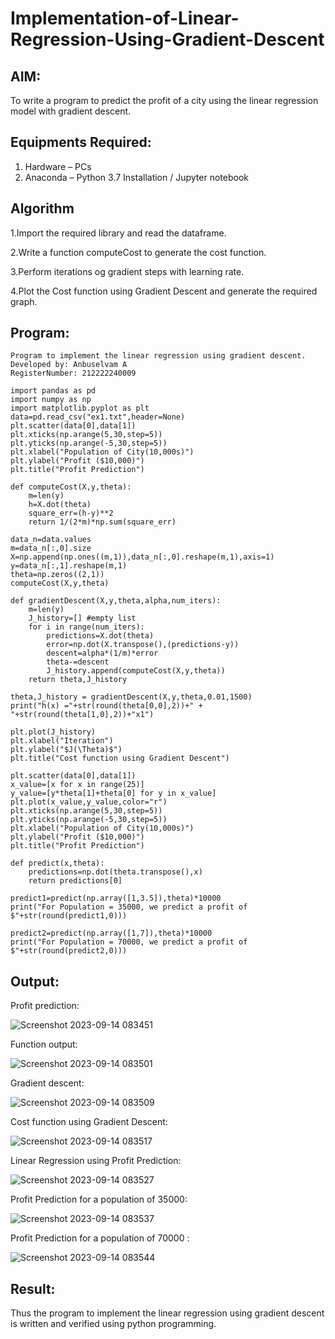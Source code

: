 # Implementation-of-Linear-Regression-Using-Gradient-Descent

## AIM:
To write a program to predict the profit of a city using the linear regression model with gradient descent.

## Equipments Required:
1. Hardware – PCs
2. Anaconda – Python 3.7 Installation / Jupyter notebook

## Algorithm
1.Import the required library and read the dataframe.

2.Write a function computeCost to generate the cost function.

3.Perform iterations og gradient steps with learning rate.

4.Plot the Cost function using Gradient Descent and generate the required graph.

## Program:
```
Program to implement the linear regression using gradient descent.
Developed by: Anbuselvam A
RegisterNumber: 212222240009 

import pandas as pd
import numpy as np
import matplotlib.pyplot as plt
data=pd.read_csv("ex1.txt",header=None)
plt.scatter(data[0],data[1])
plt.xticks(np.arange(5,30,step=5))
plt.yticks(np.arange(-5,30,step=5))
plt.xlabel("Population of City(10,000s)")
plt.ylabel("Profit ($10,000)")
plt.title("Profit Prediction")

def computeCost(X,y,theta):
    m=len(y) 
    h=X.dot(theta) 
    square_err=(h-y)**2
    return 1/(2*m)*np.sum(square_err) 

data_n=data.values
m=data_n[:,0].size
X=np.append(np.ones((m,1)),data_n[:,0].reshape(m,1),axis=1)
y=data_n[:,1].reshape(m,1)
theta=np.zeros((2,1))
computeCost(X,y,theta) 

def gradientDescent(X,y,theta,alpha,num_iters):
    m=len(y)
    J_history=[] #empty list
    for i in range(num_iters):
        predictions=X.dot(theta)
        error=np.dot(X.transpose(),(predictions-y))
        descent=alpha*(1/m)*error
        theta-=descent
        J_history.append(computeCost(X,y,theta))
    return theta,J_history

theta,J_history = gradientDescent(X,y,theta,0.01,1500)
print("h(x) ="+str(round(theta[0,0],2))+" + "+str(round(theta[1,0],2))+"x1")

plt.plot(J_history)
plt.xlabel("Iteration")
plt.ylabel("$J(\Theta)$")
plt.title("Cost function using Gradient Descent")

plt.scatter(data[0],data[1])
x_value=[x for x in range(25)]
y_value=[y*theta[1]+theta[0] for y in x_value]
plt.plot(x_value,y_value,color="r")
plt.xticks(np.arange(5,30,step=5))
plt.yticks(np.arange(-5,30,step=5))
plt.xlabel("Population of City(10,000s)")
plt.ylabel("Profit ($10,000)")
plt.title("Profit Prediction")

def predict(x,theta):
    predictions=np.dot(theta.transpose(),x)
    return predictions[0]

predict1=predict(np.array([1,3.5]),theta)*10000
print("For Population = 35000, we predict a profit of $"+str(round(predict1,0)))

predict2=predict(np.array([1,7]),theta)*10000
print("For Population = 70000, we predict a profit of $"+str(round(predict2,0)))
```

## Output:
Profit prediction:

![Screenshot 2023-09-14 083451](https://github.com/anbuselvamA/Implementation-of-Linear-Regression-Using-Gradient-Descent/assets/119559871/567ba91f-cf5a-42ac-8049-77ef771389ef)

Function output:

![Screenshot 2023-09-14 083501](https://github.com/anbuselvamA/Implementation-of-Linear-Regression-Using-Gradient-Descent/assets/119559871/26c0ce06-74b9-410b-8a57-4e80a517489c)

Gradient descent:

![Screenshot 2023-09-14 083509](https://github.com/anbuselvamA/Implementation-of-Linear-Regression-Using-Gradient-Descent/assets/119559871/483a79e0-4fcd-4cb6-9c96-55f7f6ab9a08)

Cost function using Gradient Descent:

![Screenshot 2023-09-14 083517](https://github.com/anbuselvamA/Implementation-of-Linear-Regression-Using-Gradient-Descent/assets/119559871/85adce73-0d5a-4824-bf50-b87dc78e3a2f)

Linear Regression using Profit Prediction:

![Screenshot 2023-09-14 083527](https://github.com/anbuselvamA/Implementation-of-Linear-Regression-Using-Gradient-Descent/assets/119559871/0b2d39e1-e1e6-4ff2-9b06-7cd780ce2c71)

Profit Prediction for a population of 35000:

![Screenshot 2023-09-14 083537](https://github.com/anbuselvamA/Implementation-of-Linear-Regression-Using-Gradient-Descent/assets/119559871/3540d61d-31ff-49e6-b8bb-4cdc1a924854)

Profit Prediction for a population of 70000 :

![Screenshot 2023-09-14 083544](https://github.com/anbuselvamA/Implementation-of-Linear-Regression-Using-Gradient-Descent/assets/119559871/b2db55c1-3022-4956-81ae-a1eb0b49f2d8)

## Result:
Thus the program to implement the linear regression using gradient descent is written and verified using python programming.
